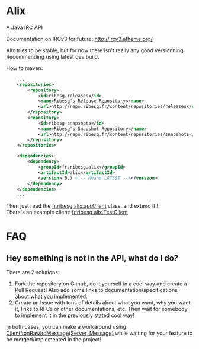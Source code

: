 Alix
====

A Java IRC API

Documentation on IRCv3 for future: http://ircv3.atheme.org/

Alix tries to be stable, but for now there isn't really any good versionning. Recommending using latest dev build.

How to maven:
```xml
	...
	<repositories>
		<repository>
			<id>ribesg-releases</id>
			<name>Ribesg's Release Repository</name>
			<url>http://repo.ribesg.fr/content/repositories/releases</url>
		</repository>
		<repository>
			<id>ribesg-snapshots</id>
			<name>Ribesg's Snapshot Repository</name>
			<url>http://repo.ribesg.fr/content/repositories/snapshots</url>
		</repository>
	</repositories>

	<dependencies>
		<dependency>
			<groupId>fr.ribesg.alix</groupId>
			<artifactId>alix</artifactId>
			<version>[0,) <!-- Means LATEST --></version>
		</dependency>
	</dependencies>
	...
```

Then just read the [fr.ribesg.alix.api.Client](https://github.com/Ribesg/Alix/blob/master/src/main/java/fr/ribesg/alix/api/Client.java) class, and extend it !  
There's an example client: [fr.ribesg.alix.TestClient](https://github.com/Ribesg/Alix/blob/master/src/main/java/fr/ribesg/alix/TestClient.java)

FAQ
===

Hey something is not in the API, what do I do?
----------------------------------------------
There are 2 solutions:
  1. Fork the repository on Github, do it yourself in a cool way and create a Pull Request! Also add some links to documentation/specifications about what you implemented.
  2. Create an Issue with tons of details about what you want, why you want it, links to RFCs or other documentations, etc. Then wait for somebody to implement it in the previously stated cool way!

In both cases, you can make a workaround using [Client#onRawIrcMessage(Server, Message)](https://github.com/Ribesg/Alix/blob/master/src/main/java/fr/ribesg/alix/api/Client.java#L178) while waiting for your feature to be merged/implemented in the project!
